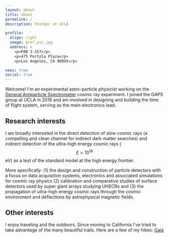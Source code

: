 ```yaml
---
layout: about
title: about
permalink: /
description: Postdoc at UCLA

profile:
  align: right
  image: prof_pic.jpg
  address: >
    <p>PAB 3-357</p>
    <p>475 Portola Plaza</p>
    <p>Los Angeles, CA 90095</p>

news: true
social: true
---
```


Welcome! I'm an experimental astro-particle physicist working on the [General Antiparticle Spectrometer](https://gaps1.astro.ucla.edu/gaps/) cosmic ray experiment. I joined the GAPS group at UCLA in 2018 and am involved in designing and building the time of flight system, serving as the main electronics lead.

Research interests
------

I am broadly interested in the direct detection of slow cosmic rays (a compelling and clean channel for indirect dark matter searches) and indirect detection of the ultra-high energy cosmic rays ($$E>10^{18}$$ eV) as a test of the standard model at the high energy frontier.

More specifically: (1) the design and construction of particle detectors with a focus on data acquisition systems, electronics and associated simulations for cosmic ray physics (2) calibration and comparative studies of surface detectors used by super giant arrays studying UHECRs and (3) the propagation of ultra-high energy cosmic rays through the cosmic environment and deflections by astrophysical magnetic fields.

Other interests
------

I enjoy traveling and the outdoors. Since moving to California I've tried to take advantage of the many beautiful trails. Here are a few of my hikes: [Gaia](https://www.gaiagps.com/datasummary/folder/97a97b6b-0705-415b-8c8a-60424c83f97c/?layer=GaiaTopoRasterFeet)

